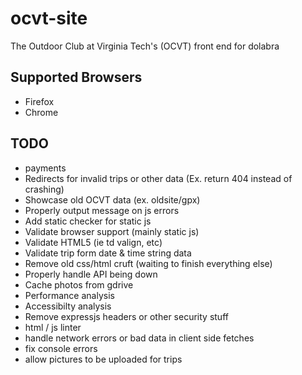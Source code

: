 # ocvt-site

The Outdoor Club at Virginia Tech's (OCVT) front end for dolabra

## Supported Browsers

* Firefox
* Chrome


## TODO

* payments
* Redirects for invalid trips or other data (Ex. return 404 instead of crashing)
* Showcase old OCVT data (ex. oldsite/gpx)
* Properly output message on js errors
* Add static checker for static js
* Validate browser support (mainly static js)
* Validate HTML5 (ie td valign, etc)
* Validate trip form date & time string data
* Remove old css/html cruft (waiting to finish everything else)
* Properly handle API being down
* Cache photos from gdrive
* Performance analysis
* Accessibilty analysis
* Remove expressjs headers or other security stuff
* html / js linter
* handle network errors or bad data in client side fetches
* fix console errors
* allow pictures to be uploaded for trips
